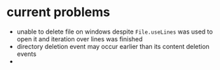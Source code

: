 # current problems

* unable to delete file on windows despite `File.useLines` was used to open it and iteration over lines was finished
* directory deletion event may occur earlier than its content deletion events
* 